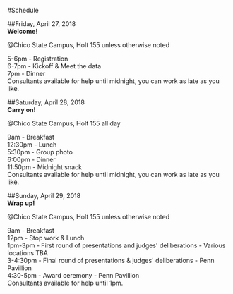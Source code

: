 #Schedule  

##Friday, April 27, 2018  
**Welcome!**  
  
@Chico State Campus, Holt 155 unless otherwise noted

5-6pm - Registration  
6-7pm - Kickoff & Meet the data  
7pm - Dinner  
Consultants available for help until midnight, you can work as late as you like.  
  
##Saturday, April 28, 2018  
**Carry on!**  
  
@Chico State Campus, Holt 155 all day  
  
9am - Breakfast  
12:30pm - Lunch  
5:30pm - Group photo  
6:00pm - Dinner  
11:50pm - Midnight snack  
Consultants available for help until midnight, you can work as late as you like.  
  
##Sunday, April 29, 2018  
**Wrap up!**  
  
@Chico State Campus, Holt 155 unless otherwise noted  
  
9am - Breakfast  
12pm - Stop work & Lunch  
1pm-3pm - First round of presentations and judges' deliberations - Various locations TBA  
3-4:30pm - Final round of presentations & judges' deliberations - Penn Pavillion   
4:30-5pm - Award ceremony - Penn Pavillion  
Consultants available for help until 1pm.    